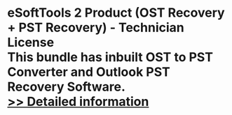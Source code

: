 # eSoftTools 2 Product (OST Recovery + PST Recovery) - Technician License<br />This bundle has inbuilt OST to PST Converter and Outlook PST Recovery Software.<br />[>> Detailed information](https://secure.shareit.com/shareit/product.html?productid=300962029&affiliateid=200057808)